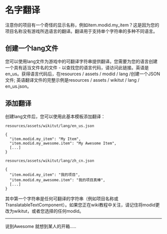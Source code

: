 # 名字翻译
注意你的项目有一个奇怪的显示名称，例如item.modid.my_item？这是因为您的项目名称没有游戏所选语言的翻译。翻译用于支持单个字符串的多种不同语言。

## 创建一个lang文件

您可以使用lang文件为游戏中的可翻译字符串提供翻译。您需要为您的语言创建一个具有适当文件名的文件 - 以查找您的语言代码，请访问此链接。英语是en_us。获得语言代码后，在resources / assets / modid / lang /创建一个JSON文件; 英语翻译文件的完整示例是resources / assets / wikitut / lang / en_us.json。

## 添加翻译
创建lang文件后，您可以使用此基本模板添加翻译：

`resources/assets/wikitut/lang/en_us.json`

```
{
  "item.modid.my_item": "My Item",
  "item.modid.my_awesome.item": "My Awesome Item",
  [...]
}
```

`resources/assets/wikitut/lang/zh_cn.json`

```
{
  "item.modid.my_item": "我的项目",
  "item.modid.my_awesome.item": "我的项目真棒",
  [...]
}
```





其中第一个字符串是任何可翻译的字符串（例如项目名称或TranslatableTextComponent）。如果您正在wiki教程中关注，请记住将modid更改为wikitut，或者您选择的任何modid。

---
说到Awesome 就想到某人的开箱.....